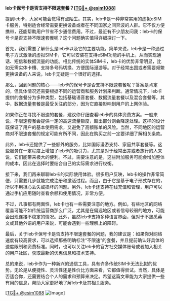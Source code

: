 **leb卡保号卡是否支持不限速套餐？[[TG💪+ @esim1088](https://t.me/s/esim1088)]**

提到leb卡，大家可能会觉得有点陌生。其实，leb卡是一种非常实用的虚拟eSIM卡服务，特别适合经常需要更换设备或者在不同国家之间奔波的人群。它不仅方便携带，还能帮助用户节省不少通信费用。不过，最近有不少朋友问我：leb卡的保号卡是否支持不限速套餐呢？这个问题确实值得详细探讨一下。

首先，我们需要了解什么是leb卡以及它的主要功能。简单来说，leb卡是一种通过电子方式激活的虚拟SIM卡，它可以安装在支持eSIM功能的手机上，从而实现通话、短信和数据流量的功能。相比传统的实体SIM卡，leb卡的优势非常明显，比如无需实体卡槽、支持多号码切换、方便国际漫游等。对于经常出国或者需要频繁更换设备的人来说，leb卡无疑是一个很好的选择。

那么，回到问题的核心——leb卡的保号卡是否支持不限速套餐呢？答案是肯定的，但具体情况还需要根据不同的运营商和服务计划来判断。通常情况下，leb卡提供的套餐分为多种类型，包括基础语音套餐、数据流量套餐以及混合套餐等。其中，数据流量套餐是最受关注的部分，因为它直接影响到用户的上网体验。

如果你正在寻找不限速的套餐，建议你仔细查看leb卡的具体资费方案。一般来说，不限速套餐会提供一定的高速流量额度，超出部分则会降速处理。这样的设计既保证了用户的基本使用需求，又避免了高额账单的风险。当然，不同地区的运营商对不限速套餐的规定可能有所不同，因此在购买之前一定要详细了解相关条款。

此外，leb卡还提供了一些额外的服务，比如国际漫游支持、家庭共享套餐等。这些服务在一定程度上增加了leb卡的吸引力，尤其是对于经常出差或者旅行的人来说，它们能带来极大的便利。不过，需要注意的是，这些附加服务可能会增加整体的成本，因此在选择时要结合自己的实际需求进行权衡。

接下来，我们再来聊聊leb卡的实际使用体验。很多用户反映，leb卡的操作非常简便，只需要几步就能完成注册和激活过程。而且，由于它是基于电子形式存在的，所以不用担心丢失或损坏的问题。另外，leb卡还支持在线充值和管理，用户可以通过手机应用随时查看余额和使用情况，非常方便。

不过，凡事都有两面性，leb卡也有一些需要注意的地方。例如，有些地区的网络覆盖可能不如传统运营商那么广泛，尤其是在偏远地区或者信号较弱的地方，可能会出现连接不稳定的情况。此外，虽然leb卡支持多种语言界面，但对于不熟悉英文或其他外语的用户来说，可能会遇到一些理解上的障碍。

最后，关于leb卡保号卡是否支持不限速套餐的问题，我的建议是：如果你对网络速度有较高要求，可以选择那些明确标注“不限速”的套餐，并且提前确认好具体的速度限制和资费标准。同时，也可以关注leb卡的官方社交媒体账号或者加入相关的用户社区，获取最新的优惠信息和技术支持。

总的来说，leb卡作为一种新兴的通信工具，具有许多传统SIM卡无法比拟的优势。无论是从便捷性、灵活性还是性价比方面来看，它都值得尝试。当然，具体是否适合你，还需要结合个人的需求和预算来决定。希望这篇文章能为大家提供一些有用的信息，帮助大家更好地了解leb卡及其相关服务。

[[TG💪+ @esim1088](https://t.me/s/esim1088) ![Image](https://i.postimg.cc/4NQfJmqS/Snipaste-2025-05-13-00-14-12.png)]